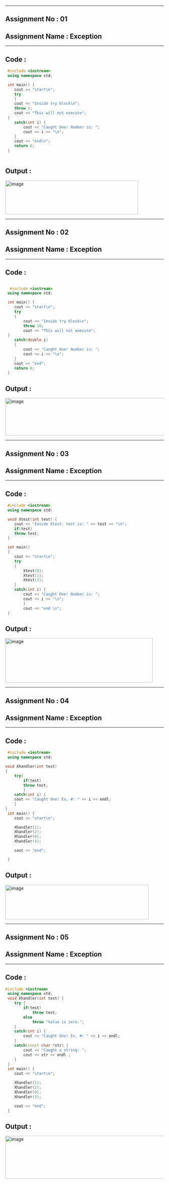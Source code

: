 ----------
## **Assignment No : 01**

## **Assignment Name : Exception**

----------

## **Code :**
```Cpp
 #include <iostream>
 using namespace std;

 int main() {
    cout << "start\n";
    try
    {
    cout << "Inside try block\n";
    throw 1;
    cout << "This will not execute";
 }
    catch(int i) {
        cout << "Caught One! Number is: ";
        cout << i << "\n";
    }
    cout << "end\n";
    return 0;
 }
 
```

## **Output :**

<img width="422" height="107" alt="image" src="https://github.com/user-attachments/assets/975849e8-1aaa-4165-a764-6e98b347fa80" />





----------
## **Assignment No : 02**

## **Assignment Name : Exception**

----------

## **Code :**
```Cpp

  #include <iostream>
 using namespace std;

 int main() {
    cout << "start\n";
    try
    {
        cout << "Inside try block\n";
        throw 10;
        cout << "This will not execute";
 }
    catch(double i)
    {
        cout << "Caught One! Number is: ";
        cout << i << "\n";
    }
    cout << "end";
    return 0;
 }
```

## **Output :**
<img width="695" height="119" alt="image" src="https://github.com/user-attachments/assets/bdcaf318-8864-4b2f-84c5-988c2e2d5953" />






----------
## **Assignment No : 03**

## **Assignment Name : Exception**

----------

## **Code :**
```Cpp
 #include <iostream>
 using namespace std;

 void Xtest(int test) {
    cout << "Inside Xtest, test is: " << test << "\n";
    if(test)
    throw test;
 }

 int main()
 {
    cout << "start\n";
    try 
    {
        Xtest(0);
        Xtest(1);
        Xtest(2);
    }
    catch(int i) {
        cout << "Caught One! Number is: ";
        cout << i << "\n";
        }
        cout << "end \n";
 }

```

## **Output :**

<img width="469" height="141" alt="image" src="https://github.com/user-attachments/assets/8eda8a94-c027-41b3-9bee-8b0282d8e608" />






----------
## **Assignment No : 04**

## **Assignment Name : Exception**

----------

## **Code :**
```Cpp
 #include <iostream>
 using namespace std;

void Xhandler(int test)
{
    try{
        if(test)
        throw test;
        }
    catch(int i) {
    cout << "Caught One! Ex, #: " << i << endl;
    }
}
 int main() {
    cout << "start\n";

    Xhandler(1);
    Xhandler(2);
    Xhandler(0);
    Xhandler(3);

    cout << "end";

 }
```

## **Output :**
<img width="456" height="109" alt="image" src="https://github.com/user-attachments/assets/968dcbd0-9e98-48a0-ace0-813d695f3a07" />








----------
## **Assignment No : 05**

## **Assignment Name : Exception**

----------

## **Code :**
```Cpp
#include <iostream>
 using namespace std;
 void Xhandler(int test) {
    try {
        if(test)
            throw test;
        else
            throw "Value is zero.";
    }
    catch(int i) {
        cout << "Caught One! Ex, #: " << i << endl;
    }
    catch(const char *str) {
        cout << "Caught a string: ";
        cout << str << endl ;
    }
 }
 int main() {
    cout << "start\n";

    Xhandler(1);
    Xhandler(2);
    Xhandler(0);
    Xhandler(3);

    cout << "end";
 }
```

## **Output :**
<img width="555" height="136" alt="image" src="https://github.com/user-attachments/assets/02696cde-6b64-486b-b510-359178eb1943" />


